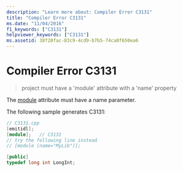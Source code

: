 ```yaml
---
description: "Learn more about: Compiler Error C3131"
title: "Compiler Error C3131"
ms.date: "11/04/2016"
f1_keywords: ["C3131"]
helpviewer_keywords: ["C3131"]
ms.assetid: 38f20fac-83c9-4cd9-b7b5-74ca8f650ea6
---
```

# Compiler Error C3131

> project must have a 'module' attribute with a 'name' property

The [module](../../windows/attributes/module-cpp.md) attribute must have a name parameter.

The following sample generates C3131:

```cpp
// C3131.cpp
[emitidl];
[module];   // C3131
// try the following line instead
// [module (name="MyLib")];

[public]
typedef long int LongInt;
```
